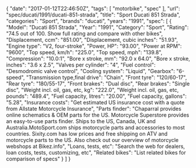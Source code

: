 {
    "date": "2017-01-12T22:46:50Z",
    "tags": [
        "motorbike",
        "spec"
    ],
    "url": "spec\/ducati\/1991\/ducati-851-strada",
    "title": "Sport Ducati 851 Strada",
    "categories": "Sport",
    "brands": "ducati",
    "years": "1991",
    "spec": [
        {
            "Model": "Ducati 851 Strada",
            "Year": "1991",
            "Category": "Sport",
            "Rating": "74.5 out of 100. Show full rating and compare with other bikes",
            "Displacement, ccm": "851.00",
            "Displacement, cubic inches": "51.93",
            "Engine type": "V2, four-stroke",
            "Power, HP": "93.00",
            "Power at RPM": "9600",
            "Top speed, km\/h": "225.0",
            "Top speed, mph": "139.8",
            "Compression": "10.0:1",
            "Bore x stroke, mm": "92.0 x 64.0",
            "Bore x stroke, inches": "3.6 x 2.5",
            "Valves per cylinder": "4",
            "Fuel control": "Desmodromic valve control",
            "Cooling system": "Liquid",
            "Gearbox": "6-speed",
            "Transmission type,final drive": "Chain",
            "Front tyre": "120\/60-17",
            "Rear tyre": "180\/55-17",
            "Front brakes": "Dual disc",
            "Rear brakes": "Single disc",
            "Weight incl. oil, gas, etc, kg": "222.0",
            "Weight incl. oil, gas, etc, pounds": "489.4",
            "Fuel capacity, litres": "20.00",
            "Fuel capacity, gallons": "5.28",
            "Insurance costs": "Get estimated US insurance cost with a quote from Allstate Motorcycle Insurance",
            "Parts finder": "Chaparral provides online schematics & OEM parts for the US.   Motorcycle Superstore provides an easy-to-use parts finder. Ships to the US, Canada, UK and Australia.MotoSport.com ships motorcycle parts and accessories to most countries.    Sixity.com has low prices and free shipping on ATV and motorcycle parts to the US. Also check out our overview of motorcycle webshops at Bikez.info",
            "Loans, tests, etc": "Search the web for dealers, loan costs, tests, customizing, etc",
            "Related bikes": "List related bikes for comparison of specs"
        }
    ]
}